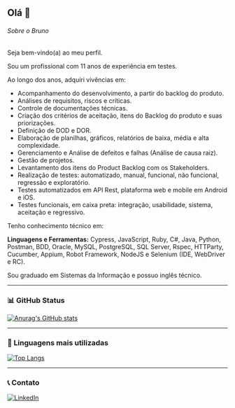 ## Olá 👋

###### Sobre o Bruno
Seja bem-vindo(a) ao meu perfil.

Sou um profissional com 11 anos de experiência em testes.

Ao longo dos anos, adquiri vivências em:

- Acompanhamento do desenvolvimento, a partir do backlog do produto.
- Análises de requisitos, riscos e críticas.
- Controle de documentações técnicas.
- Criação dos critérios de aceitação, itens do Backlog do produto e suas priorizações.
- Definição de DOD e DOR.
- Elaboração de planilhas, gráficos, relatórios de baixa, média e alta complexidade.
- Gerenciamento e Análise de defeitos e falhas (Análise de causa raiz).
- Gestão de projetos.
- Levantamento dos itens do Product Backlog com os Stakeholders.
- Realização de testes: automatizado, manual, funcional, não funcional, regressão e exploratório.
- Testes automatizados em API Rest, plataforma web e mobile em Android e iOS.
- Testes funcionais, em caixa preta: integração, usabilidade, sistema, aceitação e regressivo.

Tenho conhecimento técnico em:

**Linguagens e Ferramentas:**
Cypress, JavaScript, Ruby, C#, Java, Python, Postman, BDD, Oracle, MySQL, PostgreSQL, SQL Server, Rspec, HTTParty, Cucumber, Appium, Robot Framework, NodeJS e Selenium (IDE, WebDriver e RC).

Sou graduado em Sistemas da Informação e possuo inglês técnico.

---
### 📊 GitHub Status

[![Anurag's GitHub stats](https://github-readme-stats.vercel.app/api?username=brunoAraujoQA&show_icons=true&theme=dark)](https://github.com/anuraghazra/github-readme-stats)

---
### 🚀 Linguagens mais utilizadas

[![Top Langs](https://github-readme-stats.vercel.app/api/top-langs/?username=brunoAraujoQA&layout=compact&theme=dark)](https://github.com/anuraghazra/github-readme-stats)

---
### 📞 Contato

[![LinkedIn](https://img.shields.io/badge/LinkedIn-0077B5?style=for-the-badge&logo=linkedin&logoColor=white)](https://www.linkedin.com/in/brunoqa/)
